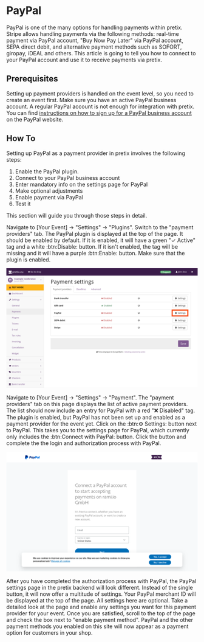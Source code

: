# PayPal

PayPal is one of the many options for handling payments within pretix. 
Stripe allows handling payments via the following methods: 
real-time payment via PayPal account, "Buy Now Pay Later" via PayPal account, SEPA direct debit, and alternative payment methods such as SOFORT, giropay, iDEAL and others. 
This article is going to tell you how to connect to your PayPal account and use it to receive payments via pretix. 

## Prerequisites

Setting up payment providers is handled on the event level, so you need to create an event first. 
Make sure you have an active PayPal business account. 
A regular PayPal account is not enough for integration with pretix. 
You can find [instructions on how to sign up for a PayPal business account](https://www.paypal.com/c2/webapps/mpp/how-to-guides/sign-up-business-account) on the PayPal website. 

## How To 

Setting up PayPal as a payment provider in pretix involves the following steps: 

 1. Enable the PayPal plugin. 
 2. Connect to your PayPal business account 
 3. Enter mandatory info on the settings page for PayPal
 4. Make optional adjustments
 5. Enable payment via PayPal
 6. Test it 

This section will guide you through those steps in detail. 

Navigate to [Your Event] → "Settings" → "Plugins". 
Switch to the "payment providers" tab. 
The PayPal plugin is displayed at the top of the page. 
It should be enabled by default. 
If it is enabled, it will have a green "✓ Active" tag and a white :btn:Disable: button. 
If it isn't enabled, the tag will be missing and it will have a purple :btn:Enable: button. 
Make sure that the plugin is enabled. 

![Payment settings page. The "payment providers" tab is open, showing a list with the following entries: bank transfer, gift card, PayPal, SEPA debit and Stripe; gift card is enabled and all other entries are disabled. All entires have 'settings' buttons next to them. The settings button for PayPal is highlighted.](../../assets/screens/payment-providers/payment-settings-paypal.png "Payment settings PayPal" )

Navigate to [Your Event] → "Settings" → "Payment". 
The "payment providers" tab on this page displays the list of active payment providers. 
The list should now include an entry for PayPal with a red "❌ Disabled" tag. 
The plugin is enabled, but PayPal has not been set up and enabled as a payment provider for the event yet. 
Click on the :btn:⚙ Settings: button next to PayPal. 
This takes you to the settings page for PayPal, which currently only includes the :btn:Connect with PayPal: button. 
Click the button and complete the the login and authorization process with PayPal. 

![PayPal website with the pretix logo in the top right and a dialog in the center telling you to 'Connect a PayPal account to start accepting payments on rami.io GmbH'. You can enter your email and country or region below.](../../assets/screens/payment-providers/paypal-connect-account.png "Connecting to PayPal" )

After you have completed the authorization process with PayPal, the PayPal settings page in the pretix backend will look different. 
Instead of the single button, it will now offer a multitude of settings. 
Your PayPal merchant ID will be displayed at the top of the page. 
All settings here are optional. 
Take a detailed look at the page and enable any settings you want for this payment provider for your event. 
Once you are satisfied, scroll to the top of the page and check the box next to "enable payment method". 
PayPal and the other payment methods you enabled on this site will now appear as a payment option for customers in your shop. 
